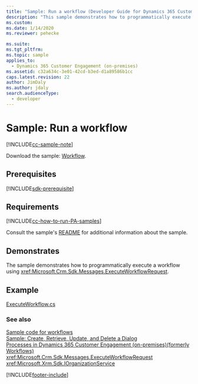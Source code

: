 ```yaml
---
title: "Sample: Run a workflow (Developer Guide for Dynamics 365 Customer Engagement (on-premises)) | MicrosoftDocs"
description: "This sample demonstrates how to programmatically execute a workflow by using the ExecuteWorkflowRequest"
ms.custom:
ms.date: 1/14/2020
ms.reviewer: pehecke

ms.suite:
ms.tgt_pltfrm:
ms.topic: sample
applies_to:
  - Dynamics 365 Customer Engagement (on-premises)
ms.assetid: c32a634c-3e01-42cd-b3ed-d1a89586b1cc
caps.latest.revision: 22
author: JimDaly
ms.author: jdaly
search.audienceType:
  - developer
---
```


# Sample: Run a workflow

[!INCLUDE[cc-sample-note](./includes/cc-sample-note.md)]

Download the sample: [Workflow](https://github.com/microsoft/PowerApps-Samples/tree/master/dataverse/orgsvc/CSharp/Workflow).

## Prerequisites

[!INCLUDE[sdk-prerequisite](../includes/sdk-prerequisite.md)]

## Requirements

[!INCLUDE[cc-how-to-run-PA-samples](./includes/cc-how-to-run-PA-samples.md)]

Consult the sample's [README](https://github.com/microsoft/PowerApps-Samples/blob/master/dataverse/orgsvc/CSharp/Workflow/README.md) for additional information about the sample.

## Demonstrates

The sample demonstrates how to programmatically execute a workflow using <xref:Microsoft.Crm.Sdk.Messages.ExecuteWorkflowRequest>.

## Example

[ExecuteWorkflow.cs](https://github.com/microsoft/PowerApps-Samples/blob/master/dataverse/orgsvc/CSharp/Workflow/Workflow/ExecuteWorkflow.cs)

### See also

[Sample code for workflows](sample-code-processes.md)  
 [Sample: Create, Retrieve, Update, and Delete a Dialog](sample-create-retrieve-update-delete-dialog.md)  
 [Processes in Dynamics 365 Customer Engagement (on-premises)(formerly Workflows)](automate-business-processes-customer-engagement.md)  
 <xref:Microsoft.Crm.Sdk.Messages.ExecuteWorkflowRequest>  
<xref:Microsoft.Xrm.Sdk.IOrganizationService>

[!INCLUDE[footer-include](../../../includes/footer-banner.md)]
